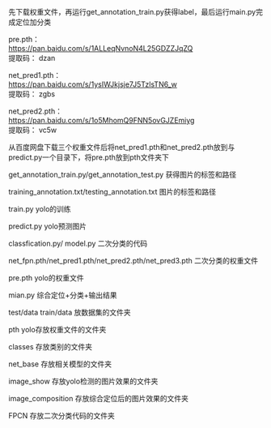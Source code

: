 先下载权重文件，再运行get_annotation_train.py获得label，最后运行main.py完成定位加分类


pre.pth：  
https://pan.baidu.com/s/1ALLeqNvnoN4L25GDZZJqZQ   
提取码： dzan

net_pred1.pth：  
https://pan.baidu.com/s/1ysIWJkjsje7J5TzlsTN6_w   
提取码： zgbs

net_pred2.pth：  
https://pan.baidu.com/s/1o5MhomQ9FNN5ovGJZEmiyg   
提取码： vc5w

从百度网盘下载三个权重文件后将net_pred1.pth和net_pred2.pth放到与predict.py一个目录下，将pre.pth放到pth文件夹下



get_annotation_train.py/get_annotation_test.py    获得图片的标签和路径

training_annotation.txt/testing_annotation.txt    图片的标签和路径

train.py                                          yolo的训练

predict.py                                        yolo预测图片

classfication.py/ model.py                         二次分类的代码

net_fpn.pth/net_pred1.pth/net_pred2.pth/net_pred3.pth    二次分类的权重文件

pre.pth                                           yolo的权重文件

mian.py                                           综合定位+分类+输出结果

test/data  train/data                             放数据集的文件夹

pth                                               yolo存放权重文件的文件夹

classes                                           存放类别的文件夹

net_base                                          存放相关模型的文件夹

image_show                                        存放yolo检测的图片效果的文件夹

image_composition                                 存放综合定位后的图片效果的文件夹

FPCN                                              存放二次分类代码的文件夹







